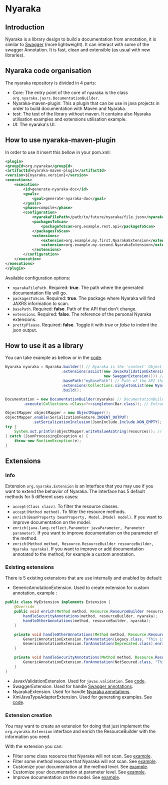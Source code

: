 # Nyaraka

## Introduction 
Nyaraka is a library design to build a documentation from annotation, it is similar to [Swagger](http://swagger.io/) (more lightweight). It can interact with some of the swagger Annotation. It is fast, clean and extensible (as usual with new libraries). 

## Nyaraka code organisation
The nyaraka repository is divided in 4 parts:
- Core: The entry point of the core of nyaraka is the class `org.nyaraka.jaxrs.DocumentationBuilder`.
- Nyaraka-maven-plugin: This a plugin that can be use in java projects in order to build documentation with Maven and Nyaraka.
- test: The test of the library without maven. It contains also Nyaraka utilisation examples and extensions utilisation example.
- UI: The nyaraka's UI. 

## How to use nyaraka-maven-plugin
In order to use it insert this bellow in your pom.xml:
```xml
<plugin>
<groupId>org.nyaraka</groupId>
<artifactId>nyaraka-maven-plugin</artifactId>
<version>${nyaraka.version}</version>
<executions>
    <execution>
        <id>generate-nyaraka-doc</id>
        <goals>
            <goal>generate-nyaraka-doc</goal>
        </goals>
        <phase>compile</phase>
        <configuration>
            <nyarakaFilePath>/path/to/future/nyaraka/file.json</nyarakaFilePath>
            <packagesToScan>
                <packageToScan>org.example.rest.api</packageToScan>
            </packagesToScan>
            <extensions>
                <extension>org.example.my.first.NyarakaExtension</extension>
                <extension>org.example.my.second.NyarakaExtension</extension>
            </extensions>
        </configuration>
    </execution>
</executions>
</plugin>
```
Available configuration options:
* `nyarakaFilePath`. Required: **true**. The path where the generated documentation file will go.
* `packagesToScan`. Required: **true**. The package where Nyaraka will find JAXRS information to scan.
* `basePath`. Required: **false**. Path of the API that don't change.
* `extensions`. Required: **false**. The reference of the personal Nyaraka extensions.
* `prettyPlease`. Required: **false**. Toggle it with *true* or *false* to indent the json output.

## How to use it as a library
You can take example as bellow or in the [code](https://github.com/jawher/nyaraka/blob/master/nyaraka/nyaraka-maven-plugin/src/main/java/org/nyaraka/mojo/TheMojo.java#L108-L131).
```java
Nyaraka nyaraka = Nyaraka.builder() // Nyaraka is the 'context' Object that contains the configuration info for the generated documentation.
                         .extensions(asList(new JavaxValidationExtension(),
                                            new SwaggerExtension())) // Example of an Extension
                         .basePath("myBasePath") // Path of the API that don't change and that cannot be retrieve from @Path Annotation
                         .extensions(Collections.singletonList(new NyarakaExtension());)
                         .build();

Documentation = new DocumentationBuilder(nyaraka) // DocumentationBuilder need nyaraka 'context' Object
        .execute(Collections.<Class<?>>singleton(Bar.class)); // Extraction of the documentation from the Bar.class

ObjectMapper objectMapper = new ObjectMapper();
objectMapper.enable(SerializationFeature.INDENT_OUTPUT)
            .setSerializationInclusion(JsonInclude.Include.NON_EMPTY);
try {
    System.out.println(objectMapper.writeValueAsString(resources)); // Use Jackson to serialize the resources
} catch (JsonProcessingException e) {
    throw new RuntimeException(e);
}
```

## Extensions

### Info
Extension `org.nyaraka.Extension` is an interface that you may use if you want to extend the behavior of Nyaraka. The interface has 5 default methods for 5 different uses cases:
- `accept(Class clazz)`. To filter the resource classes.
- `accept(Method method)`. To filter the resource methods.
- `enrich(BeanProperty beanProperty, Model.IModel model)`. If you want to improve documentation on the model.
- `enrich(java.lang.reflect.Parameter javaParameter, Parameter parameter)`. If you want to improve documentation on the parameter of the method.
- `enrich(Method method, Resource.ResourceBuilder resourceBuilder, Nyaraka nyaraka)`. If you want to improve or add documentation annotated to the method, for example a custom annotation.

### Existing extensions
There is 5 existing extensions that are use internally and enabled by default:
- GenericAnnotationExtension. Used to create extension for custom annotation, example : 
```java
public class MyExtension implements Extension {
    @Override
    public void enrich(Method method, Resource.ResourceBuilder resourceBuilder, Nyaraka nyaraka) {
        handleSecurityAnnotations(method, resourceBuilder, nyaraka);
        handleOtherAnnotations(method, resourceBuilder, nyaraka);
    }

    private void handleOtherAnnotations(Method method, Resource.ResourceBuilder builder, Nyaraka nyaraka) {
        GenericAnnotationExtension.forAnnotation(Legacy.class, "This is a legacy API.").enrich(method, builder, nyaraka);
        GenericAnnotationExtension.forAnnotation(Deprecated.class).enrich(method, builder, nyaraka);
    }

    private void handleSecurityAnnotations(Method method, Resource.ResourceBuilder builder, Nyaraka nyaraka) {
        GenericAnnotationExtension.forAnnotation(NotSecured.class, "This API is not secured").enrich(method, builder, nyaraka);
    }
}
```
- JavaxValidationExtension. Used for `javax.validation`. See [code](https://github.com/jawher/nyaraka/blob/master/nyaraka/nyaraka-core/src/main/java/org/nyaraka/extensions/JavaxValidationExtension.java).
- SwaggerExtension. Used for handle [Swagger annotations](https://github.com/swagger-api/swagger-core/wiki/Annotations-1.5.X).
- NyarakaExtension. Used for handle [Nyaraka annotations](https://github.com/jawher/nyaraka/tree/master/nyaraka/nyaraka-annotations/src/main/java/org/nyaraka/annotations).
- XmlJavaTypeAdapterExtension. Used for generating examples. See [code](https://github.com/jawher/nyaraka/blob/master/nyaraka/nyaraka-core/src/main/java/org/nyaraka/extensions/XmlJavaTypeAdapterExtension.java).

### Extension creation
You may want to create an extension for doing that just implement the `org.nyaraka.Extension` interface and enrich the ResourceBuilder with the information you need.

With the extension you can:
- Filter some class resource that Nyaraka will not scan. See [example](https://github.com/jawher/nyaraka/blob/master/nyaraka/nyaraka-core/src/test/java/org/nyaraka/jaxrs/DocumentationBuilderTest.java#L59-L94).
- Filter some method resource that Nyaraka will not scan. See [example](https://github.com/jawher/nyaraka/blob/master/nyaraka/nyaraka-core/src/test/java/org/nyaraka/jaxrs/DocumentationBuilderTest.java#L98-L133).
- Customize your documentation at the method level. See [example](https://github.com/jawher/nyaraka/blob/master/nyaraka/nyaraka-core/src/test/java/org/nyaraka/jaxrs/DocumentationBuilderTest.java#L798-L823).
- Customize your documentation at parameter level. See [example](https://github.com/jawher/nyaraka/blob/master/nyaraka/nyaraka-core/src/test/java/org/nyaraka/extensions/SwaggerExtensionTest.java#L202-L228).
- Improve documentation on the model. See [example](https://github.com/jawher/nyaraka/blob/master/nyaraka/nyaraka-core/src/main/java/org/nyaraka/extensions/JavaxValidationExtension.java#L28).